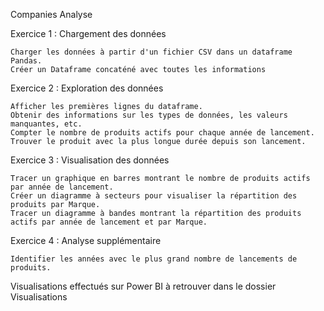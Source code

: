 Companies Analyse

Exercice 1 : Chargement des données

    Charger les données à partir d'un fichier CSV dans un dataframe Pandas.
    Créer un Dataframe concaténé avec toutes les informations

Exercice 2 : Exploration des données

    Afficher les premières lignes du dataframe.
    Obtenir des informations sur les types de données, les valeurs manquantes, etc.
    Compter le nombre de produits actifs pour chaque année de lancement.
    Trouver le produit avec la plus longue durée depuis son lancement.

Exercice 3 : Visualisation des données

    Tracer un graphique en barres montrant le nombre de produits actifs par année de lancement.
    Créer un diagramme à secteurs pour visualiser la répartition des produits par Marque.
    Tracer un diagramme à bandes montrant la répartition des produits actifs par année de lancement et par Marque.


Exercice 4 : Analyse supplémentaire

    Identifier les années avec le plus grand nombre de lancements de produits.
    

Visualisations effectués sur Power BI à retrouver dans le dossier Visualisations